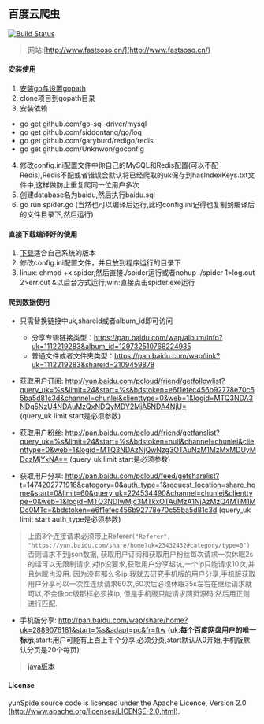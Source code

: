 百度云爬虫
-----
[![Build Status](https://travis-ci.org/gudegg/yunSpider.svg?branch=user_conf)](https://travis-ci.org/gudegg/yunSpider)
> 网站:[http://www.fastsoso.cn/](http://www.fastsoso.cn/)

#### 安装使用
1. [安装go与设置gopath](https://github.com/astaxie/build-web-application-with-golang/blob/master/zh/01.2.md)
2. clone项目到gopath目录
3. 安装依赖
  * go get github.com/go-sql-driver/mysql
  * go get github.com/siddontang/go/log
  * go get github.com/garyburd/redigo/redis
  * go get github.com/Unknwon/goconfig
4. 修改config.ini配置文件中你自己的MySQL和Redis配置(可以不配Redis),Redis不配或者错误会默认将已经爬取的uk保存到hasIndexKeys.txt文件中,这样做防止重复爬同一位用户多次
5. 创建database名为baidu,然后执行baidu.sql
6. go run spider.go (当然也可以编译后运行,此时config.ini记得也复制到编译后的文件目录下,然后运行)

    
#### 直接下载编译好的使用
1. [下载](https://github.com/gudegg/yunSpider/releases)适合自己系统的版本
2. 修改config.ini配置文件，并且放到程序运行的目录下
3. linux: chmod +x spider,然后直接./spider运行或者nohup ./spider 1>log.out 2>err.out &以后台方式运行;win:直接点击spider.exe运行

#### 爬到数据使用
- 只需替换链接中uk,shareid或者album_id即可访问
    * 分享专辑链接类型：https://pan.baidu.com/wap/album/info?uk=1112219283&album_id=129732510768224935
    * 普通文件或者文件夹类型：https://pan.baidu.com/wap/link?uk=1112219283&shareid=2109459878
    

- 获取用户订阅:
 http://yun.baidu.com/pcloud/friend/getfollowlist?query_uk=%s&limit=24&start=%s&bdstoken=e6f1efec456b92778e70c55ba5d81c3d&channel=chunlei&clienttype=0&web=1&logid=MTQ3NDA3NDg5NzU4NDAuMzQxNDQyMDY2MjA5NDA4NjU=  
    (query_uk limit start是必须参数)
- 获取用户粉丝: 
http://pan.baidu.com/pcloud/friend/getfanslist?query_uk=%s&limit=24&start=%s&bdstoken=null&channel=chunlei&clienttype=0&web=1&logid=MTQ3NDAzNjQwNzg3OTAuNzM1MzMxMDUyMDczMjYxNA==
    (query_uk limit start是必须参数)
- 获取用户分享: 
http://pan.baidu.com/pcloud/feed/getsharelist?t=1474202771918&category=0&auth_type=1&request_location=share_home&start=0&limit=60&query_uk=224534490&channel=chunlei&clienttype=0&web=1&logid=MTQ3NDIwMjc3MTkxOTAuMzA1NjAzMzQ4MTM1MDc0MTc=&bdstoken=e6f1efec456b92778e70c55ba5d81c3d
    (query_uk limit start auth_type是必须参数)

 
> 上面3个连接请求必须带上Referer`("Referer", "https://yun.baidu.com/share/home?uk=23432432#category/type=0")`,否则请求不到json数据,
获取用户订阅和获取用户粉丝每次请求一次休眠2s的话可以无限制请求,对ip没要求,获取用户分享超坑,一个ip只能请求10次,并且休眠也没用.
因为没有那么多ip,我就去研究手机版的用户分享,手机版获取用户分享可以一次性连续请求60次,60次后必须休眠35s左右在继续请求就可以,不会像pc版那样必须换ip,
但是手机版只能请求网页源码,然后用正则进行匹配.

- 手机版分享:
 http://pan.baidu.com/wap/share/home?uk=2889076181&start=%s&adapt=pc&fr=ftw (uk:**每个百度网盘用户的唯一标示**,start:用户可能有上百上千个分享,必须分页,start默认从0开始,手机版默认分页是20个每页)
 

 
 > [java版本](http://zhangguodong.me/2016/09/18/%E7%88%AC%E5%8F%96%E7%99%BE%E5%BA%A6%E7%BD%91%E7%9B%98%E7%94%A8%E6%88%B7%E5%88%86%E4%BA%AB/)
 
#### License

yunSpide source code is licensed under the Apache Licence, Version 2.0 (http://www.apache.org/licenses/LICENSE-2.0.html).

